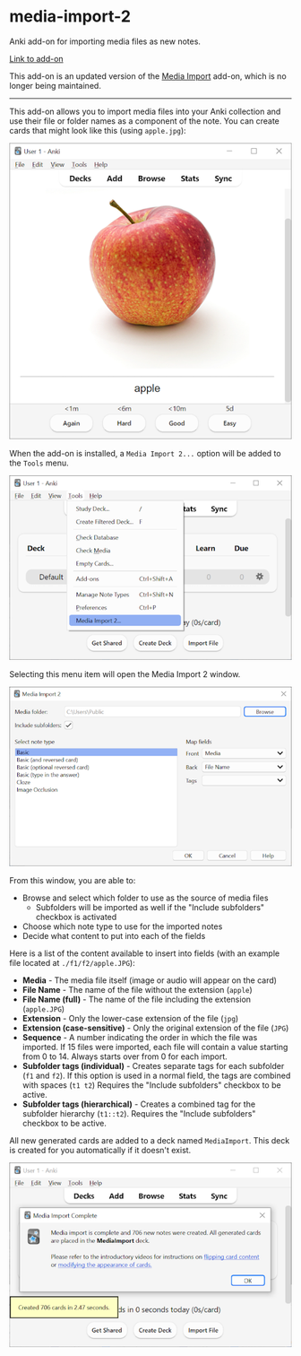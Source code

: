 media-import-2
============

Anki add-on for importing media files as new notes.

[Link to add-on](https://ankiweb.net/shared/info/129299120)

This add-on is an updated version of the [Media Import](https://ankiweb.net/shared/info/1531997860) add-on, which is no longer being maintained.

---

This add-on allows you to import media files into your Anki collection and use their file or folder names as a component of the note. You can create cards that might look like this (using `apple.jpg`):

![Card](https://raw.githubusercontent.com/Iksas/media-import-2/master/docs/card.png)

When the add-on is installed, a `Media Import 2...` option will be added to the `Tools` menu.

![Menu](https://raw.githubusercontent.com/Iksas/media-import-2/master/docs/menu.png)

Selecting this menu item will open the Media Import 2 window.

![Dialog](https://raw.githubusercontent.com/Iksas/media-import-2/master/docs/dialog.png)

From this window, you are able to:
- Browse and select which folder to use as the source of media files
  - Subfolders will be imported as well if the "Include subfolders" checkbox is activated
- Choose which note type to use for the imported notes
- Decide what content to put into each of the fields
 
Here is a list of the content available to insert into fields (with an example file located at `./f1/f2/apple.JPG`):
- **Media** - The media file itself (image or audio will appear on the card)
- **File Name** - The name of the file without the extension (`apple`)
- **File Name (full)** - The name of the file including the extension (`apple.JPG`)
- **Extension** - Only the lower-case extension of the file (`jpg`)
- **Extension (case-sensitive)** - Only the original extension of the file (`JPG`)
- **Sequence** - A number indicating the order in which the file was imported. If 15 files were imported, each file will contain a value starting from 0 to 14. Always starts over from 0 for each import.
- **Subfolder tags (individual)** - Creates separate tags for each subfolder (`f1` and `f2`). If this option is used in a normal field, the tags are combined with spaces (`t1 t2`) Requires the "Include subfolders" checkbox to be active.
- **Subfolder tags (hierarchical)** - Creates a combined tag for the subfolder hierarchy (`t1::t2`). Requires the "Include subfolders" checkbox to be active.


All new generated cards are added to a deck named `MediaImport`. This deck is created for you automatically if it doesn't exist.

![Complete](https://raw.githubusercontent.com/Iksas/media-import-2/master/docs/complete.png)
